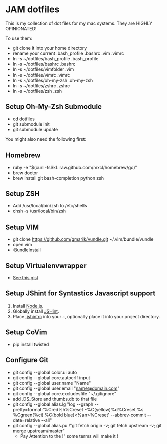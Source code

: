 # JAM dotfiles

This is my collection of dot files for my mac systems.
They are HIGHLY OPINIONATED!

To use them:

* git clone it into your home directory
* rename your current .bash_profile .bashrc .vim .vimrc
* ln -s ~/dotfiles/bash_profile .bash_profile
* ln -s ~/dotfiles/bashrc .bashrc
* ln -s ~/dotfiles/vimfolder .vim
* ln -s ~/dotfiles/vimrc .vimrc
* ln -s ~/dotfiles/oh-my-zsh .oh-my-zsh
* ln -s ~/dotfiles/zshrc .zshrc
* ln -s ~/dotfiles/zsh .zsh

## Setup Oh-My-Zsh Submodule
* cd dotfiles
* git submodule init
* git submodule update


You might also need the following first:

## Homebrew
* ruby -e "$(curl -fsSkL raw.github.com/mxcl/homebrew/go)"
* brew doctor
* brew install git bash-completion python zsh

## Setup ZSH
* Add /usr/local/bin/zsh to /etc/shells
* chsh -s /usr/local/bin/zsh

## Setup VIM
* git clone https://github.com/gmarik/vundle.git ~/.vim/bundle/vundle
* open vim
* :BundleInstall

## Setup Virtualenvwrapper
* [See this gist](https://gist.github.com/jasonamyers/6076293)

## Setup JShint for Syntastics Javascript support

1. Install [Node.js](https://github.com/joyent/node/wiki/Installing-Node.js-via-package-manager).
2. Globally install [JSHint](http://jshint.com/install/).
3. Place [.jshintrc](http://www.jshint.com/docs/#config) into your `~`, optionally place it into your project directory.

## Setup CoVim
* pip install twisted

## Configure Git
* git config --global color.ui auto
* git config --global core.autocrlf input
* git config --global user.name "Name"
* git config --global user.email "name@domain.com"
* git config --global core.excludesfile "~/.gitignore"
* add .DS_Store and thumbs.db to that file
* git config --global alias.lg "log --graph --pretty=format:'%Cred%h%Creset -%C(yellow)%d%Creset %s %Cgreen(%ci) %C(bold blue)<%an>%Creset' --abbrev-commit --date=relative --all"
* git config --global alias.pu !"git fetch origin -v; git fetch upstream -v; git merge upstream/master"
  * Pay Attention to the !" some terms will make it !

